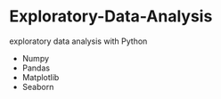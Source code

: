 # Exploratory-Data-Analysis
exploratory data analysis with Python
- Numpy 
- Pandas 
- Matplotlib 
- Seaborn
